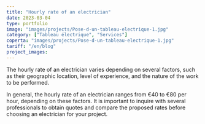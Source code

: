 ```yaml
---
title: "Hourly rate of an electrician"
date: 2023-03-04
type: portfolio
image: "images/projects/Pose-d-un-tableau-electrique-1.jpg"
category: ["Tableau électrique", "Services"]
coperta: "images/projects/Pose-d-un-tableau-electrique-1.jpg"
tariff: "/en/blog"
project_images: 
---
```


The hourly rate of an electrician varies depending on several factors, such as their geographic location, level of experience, and the nature of the work to be performed. 

In general, the hourly rate of an electrician ranges from €40 to €80 per hour, depending on these factors. It is important to inquire with several professionals to obtain quotes and compare the proposed rates before choosing an electrician for your project. 